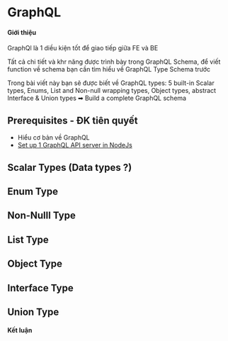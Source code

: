 # GraphQL
#### Giới thiệu

GraphQl là 1 diều kiện tốt để giao tiếp giữa FE và BE 

Tất cả chi tiết và khr năng được trình bày trong GraphQL Schema, để viết function về schema bạn cần tìm hiểu về GraphQL Type Schema trước 

Trong bài viết này bạn sẽ được biết về GraphQL types: 5 built-in Scalar types, Enums, List and Non-null wrapping types, Object types, abstract Interface & Union types ➡  Build a complete GraphQL schema 

## Prerequisites - ĐK tiên quyết 
- Hiểu cơ bản về GraphQL
- [Set up 1 GraphQL API server in NodeJs](https://www.digitalocean.com/community/tutorials/how-to-set-up-a-graphql-api-server-in-node-js)
## Scalar Types (Data types ?)

## Enum Type 

## Non-Nulll Type

## List Type 

## Object Type 

## Interface Type 

## Union Type 

#### Kết luận 
